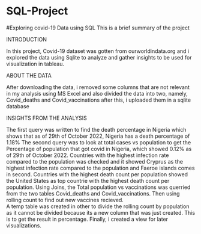 # SQL-Project
#Exploring covid-19 Data using SQL
This is a brief summary of the project

INTRODUCTION

In this project, Covid-19 dataset was gotten from ourworldindata.org and i explored the data using Sqlite to analyze and gather insights to be used for visualization in
tableau.


ABOUT THE DATA

After downloading the data, i removed some columns that are not relevant in my analysis using MS Excel and also divided the data into two, namely, Covid_deaths and Covid_vaccinations
after this, i uploaded them in a sqlite database

INSIGHTS FROM THE ANALYSIS

The first query was written to find the death percentage in Nigeria which shows that as of 29th of October 2022, Nigeria has a death percentage of 1.18%
The second query was to look at total cases vs population to get the Percentage of population that got covid in Nigeria, which showed 0.12% as of 29th of October 2022.
Countries with the highest infection rate compared to the population was checked and it showed Cryprus as the highest infection rate compared to the population and 
Faeroe islands comes in second.
Countries with the highest death count per population showed the United States as top countrie with the highest death count per population.
Using Joins, the Total population vs vaccinations was querried from the two tables Covid_deaths and Covid_vaccinations.
Then using rolling count to find out new vaccines recieved.  
A temp table was created in other to divide the rolling count by population as it cannot be divided because its a new column that was just created. This is to get the result in percentage.
Finally, i created a view for later visualizations.
